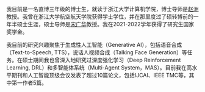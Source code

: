 我目前是一名直博三年级的博士生，就读于浙江大学计算机学院，博士导师是[赵洲](https://person.zju.edu.cn/zhaozhou)教授。我曾在浙江大学航空航天学院获得学士学位，并在那里度过了硕转博前的一年半硕士生涯，硕士导师是[宋广华](https://person.zju.edu.cn/ghsong)教授。我在2021-2022学年获得了研究生国家奖学金。

我目前的研究兴趣聚焦于生成性人工智能（Generative AI），包括语音合成（Text-to-Speech, TTS），说话人视频合成（Talking Face Generation）等任务。在硕士期间我也曾深入地研究过深度强化学习（Deep Reinforcement Learning, DRL）和多智能体系统（Multi-Agent System，MAS）。目前我在高水平期刊和人工智能顶级会议发表了超过10篇论文，包括IJCAI、IEEE TMC等，其中第一作者5篇。
